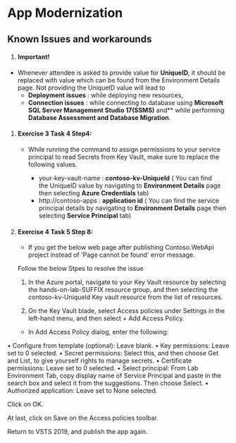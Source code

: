 # App Modernization

## Known Issues and workarounds 

1. #### Important!

  - Whenever attendee is asked to provide value for **UniqueID**, it should be replaced with value which can be found from the Environment Details page. Not providing the UniqueID value will lead to 
      - **Deployment issues** : while deploying new resources, 
      - **Connection issues** : while connecting to database using **Microsoft SQL Server Management Studio 17(SSMS)** and** while performing **Database Assessment and Database Migration**. 

1. #### Exercise 3 Task 4 Step4:

   - While running the command to assign permissions to your service principal to read Secrets from Key Vault, make sure to replace the following values.
   
      - your-key-vault-name : **contoso-kv-UniqueId** ( You can find the UniqueID value by navigating to **Environment Details** page then selecting **Azure Credentials** tab)
      - http://contoso-apps :  **application id** ( You can find the service principal details by navigating to **Environment Details** page then selecting **Service Principal** tab)

1. #### Exercise 4 Task 5 Step 8: 

   - If you get the below web page after publishing Contoso.WebApi project instead of 'Page cannot be found' error message. 

      
    Follow the below Stpes to resolve the issue
    
    1. In the Azure portal, navigate to your Key Vault resource by selecting the hands-on-lab-SUFFIX resource group, and then selecting the contoso-kv-UniqueId Key vault resource from the list of resources.
    
    1. On the Key Vault blade, select Access policies under Settings in the left-hand menu, and then select + Add Access Policy.
 
    - In Add Access Policy dialog, enter the following: 

•	Configure from template (optional): Leave blank. 
•	Key permissions: Leave set to 0 selected. 
•	Secret permissions: Select this, and then choose Get and List, to give yourself rights to manage secrets. 
•	Certificate permissions: Leave set to 0 selected. 
•	Select principal: From Lab Environment Tab, copy display name of Service Principal and paste in the search box and select it from the suggestions. Then choose Select. 
•	Authorized application: Leave set to None selected. 
 
 
Click on OK. 
 
At last, click on Save on the Access policies toolbar. 
 
Return to VSTS 2019, and publish the app again. 
 
